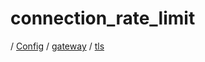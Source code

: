 # connection_rate_limit

/ [Config](../../../README.md) / [gateway](../../README.md) / [tls](../README.md) 

